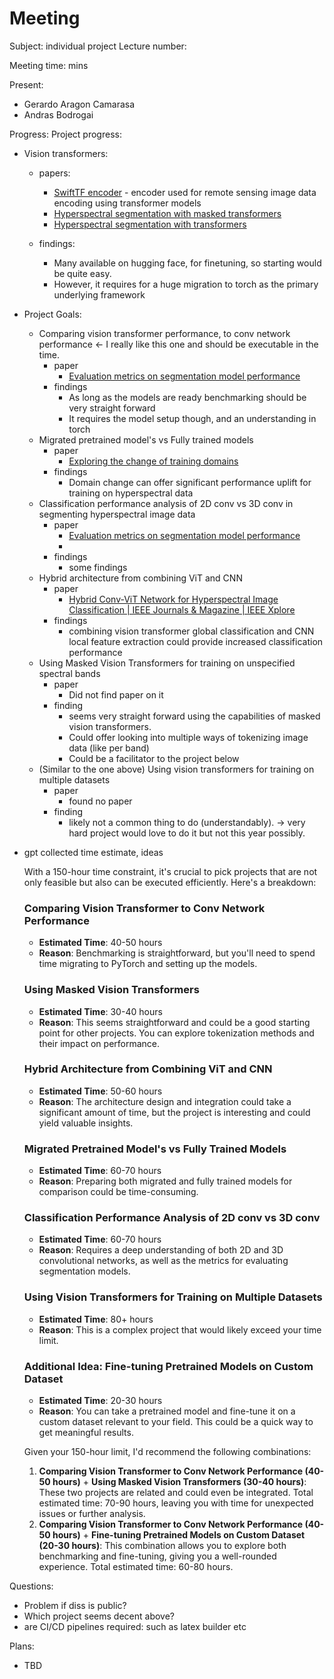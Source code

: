 # Meeting

Subject: individual project
Lecture number: <number>

Meeting time: <time> mins

Present: 
- Gerardo Aragon Camarasa
- Andras Bodrogai

Progress:
Project progress:

- Vision transformers:
    - papers:
        - [SwiftTF encoder](https://www.mdpi.com/2072-4292/13/24/5100) - encoder used for remote sensing image data encoding using transformer models
        - [Hyperspectral segmentation with masked transformers](https://github.com/HSG-AIML/MaskedSST)
        - [Hyperspectral segmentation with transformers](https://github.com/zilongzhong/SSTN)
        
    - findings:
        - Many available on hugging face, for finetuning, so starting would be quite easy.
        - However, it requires for a huge migration to torch as the primary underlying framework
- Project Goals:
    - Comparing vision transformer performance, to conv network performance ← I really like this one and should be executable in the time.
        - paper
            - [Evaluation metrics on segmentation model performance](https://arxiv.org/pdf/1908.05005.pdf)
        - findings
            - As long as the models are ready benchmarking should be very straight forward
            - It requires the model setup though, and an understanding in torch
    - Migrated pretrained model's vs Fully trained models
        - paper
            - [Exploring the change of training domains](https://arxiv.org/pdf/2204.03144v1.pdf)
        - findings
            - Domain change can offer significant performance uplift for training on hyperspectral data
    - Classification performance analysis of 2D conv vs 3D conv in segmenting hyperspectral image data
        - paper
            - [Evaluation metrics on segmentation model performance](https://arxiv.org/pdf/1908.05005.pdf)
            - 
        - findings
            - some findings
    - Hybrid architecture from combining ViT and CNN
        - paper
            - [Hybrid Conv-ViT Network for Hyperspectral Image Classification | IEEE Journals & Magazine | IEEE Xplore](https://ieeexplore.ieee.org/abstract/document/10155242)
        - findings
            - combining vision transformer global classification and CNN local feature extraction could provide increased classification performance
    - Using Masked Vision Transformers for training on unspecified spectral bands
        - paper
            - Did not find paper on it
        - finding
            - seems very straight forward using the capabilities of masked vision transformers.
            - Could offer looking into multiple ways of tokenizing image data (like per band)
            - Could be a facilitator to the project below
    - (Similar to the one above) Using vision transformers for training on multiple datasets
        - paper
            - found no paper
        - finding
            - likely not a common thing to do (understandably). → very hard project would love to do it but not this year possibly.
- gpt collected time estimate, ideas
    
    With a 150-hour time constraint, it's crucial to pick projects that are not only feasible but also can be executed efficiently. Here's a breakdown:
    
    ### Comparing Vision Transformer to Conv Network Performance
    
    - **Estimated Time**: 40-50 hours
    - **Reason**: Benchmarking is straightforward, but you'll need to spend time migrating to PyTorch and setting up the models.
    
    ### Using Masked Vision Transformers
    
    - **Estimated Time**: 30-40 hours
    - **Reason**: This seems straightforward and could be a good starting point for other projects. You can explore tokenization methods and their impact on performance.
    
    ### Hybrid Architecture from Combining ViT and CNN
    
    - **Estimated Time**: 50-60 hours
    - **Reason**: The architecture design and integration could take a significant amount of time, but the project is interesting and could yield valuable insights.
    
    ### Migrated Pretrained Model's vs Fully Trained Models
    
    - **Estimated Time**: 60-70 hours
    - **Reason**: Preparing both migrated and fully trained models for comparison could be time-consuming.
    
    ### Classification Performance Analysis of 2D conv vs 3D conv
    
    - **Estimated Time**: 60-70 hours
    - **Reason**: Requires a deep understanding of both 2D and 3D convolutional networks, as well as the metrics for evaluating segmentation models.
    
    ### Using Vision Transformers for Training on Multiple Datasets
    
    - **Estimated Time**: 80+ hours
    - **Reason**: This is a complex project that would likely exceed your time limit.
    
    ### Additional Idea: Fine-tuning Pretrained Models on Custom Dataset
    
    - **Estimated Time**: 20-30 hours
    - **Reason**: You can take a pretrained model and fine-tune it on a custom dataset relevant to your field. This could be a quick way to get meaningful results.
    
    Given your 150-hour limit, I'd recommend the following combinations:
    
    1. **Comparing Vision Transformer to Conv Network Performance (40-50 hours)** + **Using Masked Vision Transformers (30-40 hours)**: These two projects are related and could even be integrated. Total estimated time: 70-90 hours, leaving you with time for unexpected issues or further analysis.
    2. **Comparing Vision Transformer to Conv Network Performance (40-50 hours)** + **Fine-tuning Pretrained Models on Custom Dataset (20-30 hours)**: This combination allows you to explore both benchmarking and fine-tuning, giving you a well-rounded experience. Total estimated time: 60-80 hours. 

Questions:

- Problem if diss is public?
- Which project seems decent above?
- are CI/CD pipelines required: such as latex builder etc

Plans:
- TBD